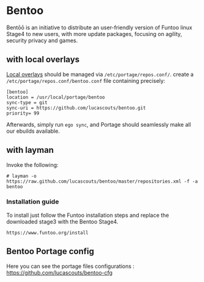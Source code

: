 # Bentoo

Bentōō is an initiative to distribute an user-friendly version of Funtoo linux Stage4 to new users, with more update packages, focusing on agility, security privacy and games.

## with local overlays

[Local overlays](https://www.funtoo.org/Local_Overlay) should be managed via `/etc/portage/repos.conf/`.
create a `/etc/portage/repos.conf/bentoo.conf` file containing precisely:

```
[bentoo]
location = /usr/local/portage/bentoo
sync-type = git
sync-uri = https://github.com/lucascouts/bentoo.git
priority= 99
```

Afterwards, simply run `ego sync`, and Portage should seamlessly make all our ebuilds available.

## with layman

Invoke the following:

```
# layman -o https://raw.github.com/lucascouts/bentoo/master/repositories.xml -f -a bentoo
```

### Installation guide

To install just follow the Funtoo installation steps and replace the downloaded stage3 with the Bentoo Stage4.
```
https://www.funtoo.org/install
```


## Bentoo Portage config

Here you can see the portage files configurations : https://github.com/lucascouts/bentoo-cfg

